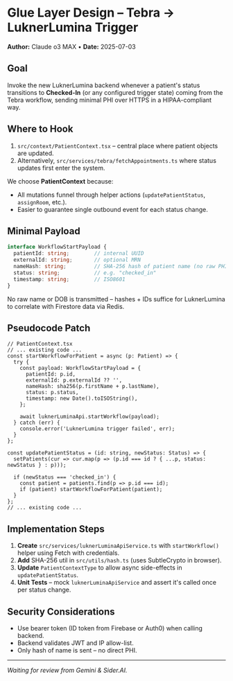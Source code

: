 # Glue Layer Design – Tebra → LuknerLumina Trigger

**Author:** Claude o3 MAX • **Date:** 2025-07-03

## Goal

Invoke the new LuknerLumina backend whenever a patient's status transitions to **Checked-In** (or any configured trigger state) coming from the Tebra workflow, sending minimal PHI over HTTPS in a HIPAA-compliant way.

## Where to Hook

1. `src/context/PatientContext.tsx` – central place where patient objects are updated.
2. Alternatively, `src/services/tebra/fetchAppointments.ts` where status updates first enter the system.

We choose **PatientContext** because:
* All mutations funnel through helper actions (`updatePatientStatus`, `assignRoom`, etc.).
* Easier to guarantee single outbound event for each status change.

## Minimal Payload

```ts
interface WorkflowStartPayload {
  patientId: string;        // internal UUID
  externalId: string;       // optional MRN
  nameHash: string;         // SHA-256 hash of patient name (no raw PHI)
  status: string;           // e.g. "checked_in"
  timestamp: string;        // ISO8601
}
```

No raw name or DOB is transmitted – hashes + IDs suffice for LuknerLumina to correlate with Firestore data via Redis.

## Pseudocode Patch

```tsx
// PatientContext.tsx
// ... existing code ...
const startWorkflowForPatient = async (p: Patient) => {
  try {
    const payload: WorkflowStartPayload = {
      patientId: p.id,
      externalId: p.externalId ?? '',
      nameHash: sha256(p.firstName + p.lastName),
      status: p.status,
      timestamp: new Date().toISOString(),
    };

    await luknerLuminaApi.startWorkflow(payload);
  } catch (err) {
    console.error('LuknerLumina trigger failed', err);
  }
};

const updatePatientStatus = (id: string, newStatus: Status) => {
  setPatients(cur => cur.map(p => (p.id === id ? { ...p, status: newStatus } : p)));

  if (newStatus === 'checked_in') {
    const patient = patients.find(p => p.id === id);
    if (patient) startWorkflowForPatient(patient);
  }
};
// ... existing code ...
```

## Implementation Steps

1. **Create** `src/services/luknerLuminaApiService.ts` with `startWorkflow()` helper using Fetch with credentials.
2. **Add** SHA-256 util in `src/utils/hash.ts` (uses SubtleCrypto in browser).
3. **Update** `PatientContextType` to allow async side-effects in `updatePatientStatus`.
4. **Unit Tests** – mock `luknerLuminaApiService` and assert it's called once per status change.

## Security Considerations

* Use bearer token (ID token from Firebase or Auth0) when calling backend.
* Backend validates JWT and IP allow-list.
* Only hash of name is sent – no direct PHI.

---
*Waiting for review from Gemini & Sider.AI.* 